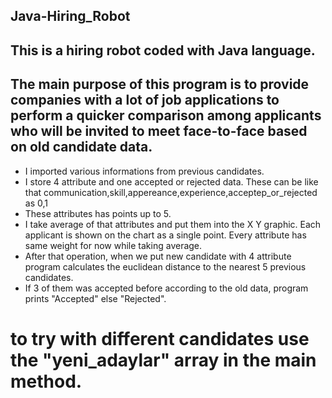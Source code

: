 ## Java-Hiring_Robot
## This is a hiring robot coded with Java language.
## The main purpose of this program is to provide companies with a lot of job applications to perform a quicker comparison among applicants who will be invited to meet face-to-face based on old candidate data.

- I imported various informations from previous candidates.
- I store 4 attribute and one accepted or rejected data. These can be like that communication,skill,appereance,experience,acceptep_or_rejected as 0,1
- These attributes has points up to 5.
- I take average of that attributes and put them into the X Y graphic. Each applicant is shown on the chart as a single point. Every attribute has same weight for now while taking average.
- After that operation, when we put new candidate with 4 attribute program calculates the euclidean distance to the nearest 5 previous candidates.
- If 3 of them was accepted before according to the old data, program prints "Accepted" else "Rejected".

# to try with different candidates use the "yeni_adaylar" array in the main method.


